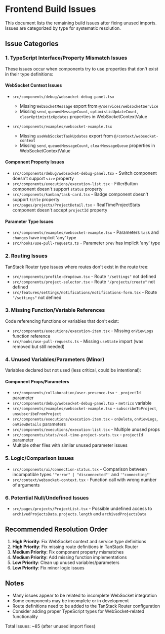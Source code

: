 # Frontend Build Issues

This document lists the remaining build issues after fixing unused imports. Issues are categorized by type for systematic resolution.

## Issue Categories

### 1. TypeScript Interface/Property Mismatch Issues

These issues occur when components try to use properties that don't exist in their type definitions:

#### WebSocket Context Issues
- `src/components/debug/websocket-debug-panel.tsx`
  - Missing `WebSocketMessage` export from `@/services/websocketService`
  - Missing `send`, `queuedMessageCount`, `optimisticUpdateCount`, `clearOptimisticUpdates` properties in WebSocketContextValue

- `src/components/examples/websocket-example.tsx`
  - Missing `useWebSocketTaskUpdates` export from `@/context/websocket-context`
  - Missing `send`, `queuedMessageCount`, `clearMessageQueue` properties in WebSocketContextValue

#### Component Property Issues
- `src/components/debug/websocket-debug-panel.tsx` - Switch component doesn't support `size` property
- `src/components/executions/execution-list.tsx` - FilterButton component doesn't support `status` property  
- `src/components/kanban/task-card.tsx` - Badge component doesn't support `title` property
- `src/pages/projects/ProjectDetail.tsx` - RealTimeProjectStats component doesn't accept `projectId` property

#### Parameter Type Issues
- `src/components/examples/websocket-example.tsx` - Parameters `task` and `changes` have implicit 'any' type
- `src/hooks/use-pull-requests.ts` - Parameter `prev` has implicit 'any' type

### 2. Routing Issues

TanStack Router type issues where routes don't exist in the route tree:

- `src/components/profile-dropdown.tsx` - Route `"/settings"` not defined
- `src/components/project-selector.tsx` - Route `"/projects/create"` not defined  
- `src/features/settings/notifications/notifications-form.tsx` - Route `"/settings"` not defined

### 3. Missing Function/Variable References

Code referencing functions or variables that don't exist:

- `src/components/executions/execution-item.tsx` - Missing `onViewLogs` function reference
- `src/hooks/use-pull-requests.ts` - Missing `useState` import (was removed but still needed)

### 4. Unused Variables/Parameters (Minor)

Variables declared but not used (less critical, could be intentional):

#### Component Props/Parameters
- `src/components/collaboration/user-presence.tsx` - `_projectId` parameter
- `src/components/debug/websocket-debug-panel.tsx` - `metrics` variable
- `src/components/examples/websocket-example.tsx` - `subscribeToProject`, `unsubscribeFromProject`
- `src/components/executions/execution-item.tsx` - `onDelete`, `onViewLogs`, `onViewDetails` parameters
- `src/components/executions/execution-list.tsx` - Multiple unused props
- `src/components/stats/real-time-project-stats.tsx` - `projectId` parameter
- Multiple other files with similar unused parameter issues

### 5. Logic/Comparison Issues

- `src/components/ui/connection-status.tsx` - Comparison between incompatible types `'"error" | "disconnected"'` and `'"connecting"'`
- `src/context/websocket-context.tsx` - Function call with wrong number of arguments

### 6. Potential Null/Undefined Issues

- `src/pages/projects/ProjectList.tsx` - Possible undefined access to `archivedProjectsData.projects.length` and `archivedProjectsData`

## Recommended Resolution Order

1. **High Priority**: Fix WebSocket context and service type definitions
2. **High Priority**: Fix missing route definitions in TanStack Router
3. **Medium Priority**: Fix component property mismatches
4. **Medium Priority**: Add missing function implementations
5. **Low Priority**: Clean up unused variables/parameters
6. **Low Priority**: Fix minor logic issues

## Notes

- Many issues appear to be related to incomplete WebSocket integration
- Some components may be incomplete or in development
- Route definitions need to be added to the TanStack Router configuration
- Consider adding proper TypeScript types for WebSocket-related functionality

Total Issues: ~85 (after unused import fixes)